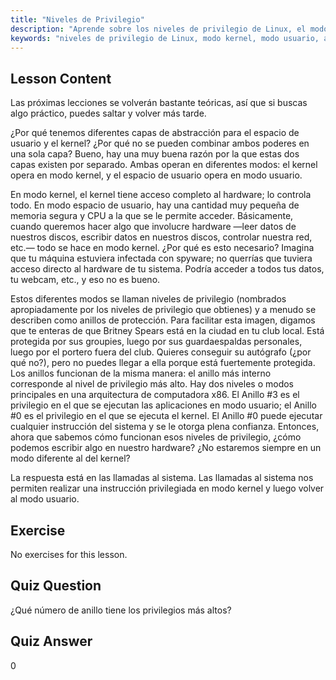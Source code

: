 ```yaml
---
title: "Niveles de Privilegio"
description: "Aprende sobre los niveles de privilegio de Linux, el modo kernel y el modo usuario. Comprende los anillos de protección y las llamadas al sistema para un acceso seguro al hardware. ¡Comienza tu viaje en Linux!"
keywords: "niveles de privilegio de Linux, modo kernel, modo usuario, anillos de protección, llamadas al sistema, seguridad de Linux, Linux para principiantes, tutorial de Linux"
---
```


## Lesson Content

Las próximas lecciones se volverán bastante teóricas, así que si buscas algo práctico, puedes saltar y volver más tarde.

¿Por qué tenemos diferentes capas de abstracción para el espacio de usuario y el kernel? ¿Por qué no se pueden combinar ambos poderes en una sola capa? Bueno, hay una muy buena razón por la que estas dos capas existen por separado. Ambas operan en diferentes modos: el kernel opera en modo kernel, y el espacio de usuario opera en modo usuario.

En modo kernel, el kernel tiene acceso completo al hardware; lo controla todo. En modo espacio de usuario, hay una cantidad muy pequeña de memoria segura y CPU a la que se le permite acceder. Básicamente, cuando queremos hacer algo que involucre hardware —leer datos de nuestros discos, escribir datos en nuestros discos, controlar nuestra red, etc.— todo se hace en modo kernel. ¿Por qué es esto necesario? Imagina que tu máquina estuviera infectada con spyware; no querrías que tuviera acceso directo al hardware de tu sistema. Podría acceder a todos tus datos, tu webcam, etc., y eso no es bueno.

Estos diferentes modos se llaman niveles de privilegio (nombrados apropiadamente por los niveles de privilegio que obtienes) y a menudo se describen como anillos de protección. Para facilitar esta imagen, digamos que te enteras de que Britney Spears está en la ciudad en tu club local. Está protegida por sus groupies, luego por sus guardaespaldas personales, luego por el portero fuera del club. Quieres conseguir su autógrafo (¿por qué no?), pero no puedes llegar a ella porque está fuertemente protegida. Los anillos funcionan de la misma manera: el anillo más interno corresponde al nivel de privilegio más alto. Hay dos niveles o modos principales en una arquitectura de computadora x86. El Anillo #3 es el privilegio en el que se ejecutan las aplicaciones en modo usuario; el Anillo #0 es el privilegio en el que se ejecuta el kernel. El Anillo #0 puede ejecutar cualquier instrucción del sistema y se le otorga plena confianza. Entonces, ahora que sabemos cómo funcionan esos niveles de privilegio, ¿cómo podemos escribir algo en nuestro hardware? ¿No estaremos siempre en un modo diferente al del kernel?

La respuesta está en las llamadas al sistema. Las llamadas al sistema nos permiten realizar una instrucción privilegiada en modo kernel y luego volver al modo usuario.

## Exercise

No exercises for this lesson.

## Quiz Question

¿Qué número de anillo tiene los privilegios más altos?

## Quiz Answer

0
